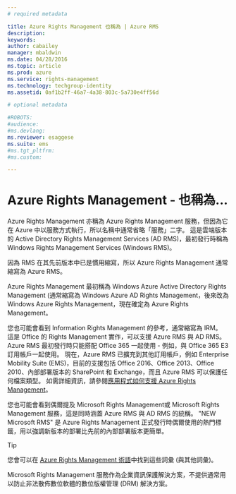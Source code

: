 ```yaml
---
# required metadata

title: Azure Rights Management 也稱為 | Azure RMS
description:
keywords:
author: cabailey
manager: mbaldwin
ms.date: 04/28/2016
ms.topic: article
ms.prod: azure
ms.service: rights-management
ms.technology: techgroup-identity
ms.assetid: 0af1b2ff-46a7-4a38-803c-5a730e4ff56d

# optional metadata

#ROBOTS:
#audience:
#ms.devlang:
ms.reviewer: esaggese
ms.suite: ems
#ms.tgt_pltfrm:
#ms.custom:

---
```



# Azure Rights Management - 也稱為...

Azure Rights Management 亦稱為 Azure Rights Management 服務，但因為它在 Azure 中以服務方式執行，所以名稱中通常省略「服務」二字。 這是雲端版本的 Active Directory Rights Management Services (AD RMS)，最初發行時稱為 Windows Rights Management Services (Windows RMS)。

因為 RMS 在其先前版本中已是慣用縮寫，所以 Azure Rights Management 通常縮寫為 Azure RMS。

Azure Rights Management 最初稱為 Windows Azure Active Directory Rights Management (通常縮寫為 Windows Azure AD Rights Management，後來改為 Windows Azure Rights Management，現在確定為 Azure Rights Management。

您也可能會看到 Information Rights Management 的參考，通常縮寫為 IRM。 這是 Office 的 Rights Management 實作，可以支援 Azure RMS 與 AD RMS。  Azure RMS 最初發行時只能搭配 Office 365 一起使用 - 例如，與 Office 365 E3 訂用帳戶一起使用。 現在，Azure RMS 已擴充到其他訂用帳戶，例如 Enterprise Mobility Suite (EMS)，目前的支援包括 Office 2016、Office 2013、Office 2010、內部部署版本的 SharePoint 和 Exchange，而且 Azure RMS 可以保護任何檔案類型。 如需詳細資訊，請參閱[應用程式如何支援 Azure Rights Management](applications-support.md)。

您也可能會看到偶爾提及 Microsoft Rights Management或 Microsoft Rights Management 服務，這是同時涵蓋 Azure RMS 與 AD RMS 的統稱。  "NEW Microsoft RMS" 是 Azure Rights Management 正式發行時偶爾使用的熱門標籤，用以強調新版本的部署比先前的內部部署版本更簡單。

> [!TIP]
> 您會可以在 [Azure Rights Management 術語](../get-started/terminology.md)中找到這些詞彙 (與其他詞彙)。

Microsoft Rights Management 服務作為企業資訊保護解決方案，不提供通常用以防止非法散佈數位軟體的數位版權管理 (DRM) 解決方案。 



<!--HONumber=Apr16_HO3-->


